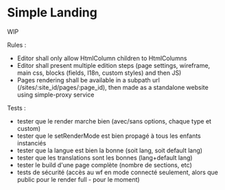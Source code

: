# Simple Landing

WIP

Rules :
- Editor shall only allow HtmlColumn children to HtmlColumns
- Editor shall present multiple edition steps (page settings, wireframe, main css, blocks (fields, I18n, custom styles) and then JS)
- Pages rendering shall be available in a subpath url (/sites/:site_id/pages/:page_id), then made as a standalone website using simple-proxy service



Tests :
- tester que le render marche bien (avec/sans options, chaque type et custom)
- tester que le setRenderMode est bien propagé à tous les enfants instanciés
- tester que la langue est bien la bonne (soit lang, soit default lang)
- tester que les translations sont les bonnes (lang+default lang)
- tester le build d'une page complète (nombre de sections, etc)
- tests de sécurité (accès au wf en mode connecté seulement, alors que public pour le render full - pour le moment)
